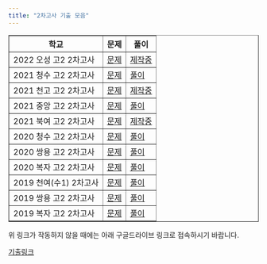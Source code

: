 ```yaml
---
title: "2차고사 기출 모음"
---
```


<table border="1">
<th>학교</th> <th>문제</th> <th>풀이</th> 
<tr>
	<td>2022 오성 고2 2차고사</td>
    <td><a href="/pdf/test/2022 오성 고2 2차고사.pdf">문제</a></td>
    <td><a href="/pdf/test/%5B풀이%5D 2022 오성 고2 2차고사.pdf">제작중</a></td>
  </tr>
<tr>
	<td>2021 청수 고2 2차고사</td>
    <td><a href="/pdf/test/2021 청수 고2 2차고사.pdf">문제</a></td>
    <td><a href="/pdf/test/%5B풀이%5D 2021 청수 고2 2차고사.pdf">풀이</a></td>
  </tr>
<tr>
	<td>2021 천고 고2 2차고사</td>
    <td><a href="/pdf/test/2021 천고 고2 2차고사.pdf">문제</a></td>
    <td><a href="/pdf/test/%5B풀이%5D 2021 천고 고2 2차고사.pdf">제작중</a></td>
  </tr>
  <tr>
	<td>2021 중앙 고2 2차고사</td>
    <td><a href="/pdf/test/2021 중앙 고2 2차고사.pdf">문제</a></td>
    <td><a href="/pdf/test/%5B풀이%5D 2021 중앙 고2 2차고사.pdf">풀이</a></td>
  </tr>
 <tr>
	<td>2021 북여 고2 2차고사</td>
    <td><a href="/pdf/test/2021 북여 고2 2차고사.pdf">문제</a></td>
    <td><a href="/pdf/test/%5B풀이%5D 2021 북여 고2 2차고사.pdf">제작중</a></td>
  </tr>
  <tr>
	<td>2020 청수 고2 2차고사</td>
    <td><a href="/pdf/test/2020 청수 고2 2차고사.pdf">문제</a></td>
    <td><a href="/pdf/test/%5B풀이%5D 2020 청수 고2 2차고사.pdf">풀이</a></td>
  </tr>
  <tr>
	<td>2020 쌍용 고2 2차고사</td>
    <td><a href="/pdf/test/2020 쌍용 고2 2차고사.pdf">문제</a></td>
    <td><a href="/pdf/test/%5B풀이%5D 2020 쌍용 고2 2차고사.pdf">풀이</a></td>
  </tr>
  <tr>
	<td>2020 복자 고2 2차고사</td>
    <td><a href="/pdf/test/2020 복자 고2 2차고사 기출.pdf">문제</a></td>
    <td><a href="/pdf/test/%5B풀이%5D 2020 복자 고2 2차고사.pdf">풀이</a></td>
  </tr>
  <tr>
	<td>2019 천여(수1) 2차고사</td>
    <td><a href="/pdf/test/2019 천여(수1) 2차고사.pdf">문제</a></td>
    <td><a href="/pdf/test/%5B풀이%5D 2019 천여 2차고사.pdf">풀이</a></td>
  </tr>
  <tr>
	<td>2019 쌍용 고2 2차고사</td>
    <td><a href="/pdf/test/2019 쌍용 고2 2차고사.pdf">문제</a></td>
    <td><a href="/pdf/test/%5B풀이%5D 2019 쌍용 고2 2차고사.pdf">풀이</a></td>
  </tr>
  <tr>
	<td>2019 복자 고2 2차고사</td>
    <td><a href="/pdf/test/2019 복자 고2 2차고사.pdf">문제</a></td>
    <td><a href="/pdf/test/%5B풀이%5D 2019 복자 고2 2차고사.pdf">풀이</a></td>
  </tr>
  </table>

위 링크가 작동하지 않을 때에는 아래 구글드라이브 링크로 접속하시기 바랍니다.

[기출링크](https://drive.google.com/drive/folders/1UGlk_cz3JxXd47V4J7xAkEuPP_U67GFC?usp=sharing)
